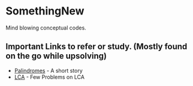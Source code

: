 # SomethingNew
Mind blowing conceptual codes.

## Important Links to refer or study. (Mostly found on the go while upsolving)
* [Palindromes](https://codeforces.com/blog/entry/74599) - A short story
* [LCA](https://codeforces.com/blog/entry/43917) - Few Problems on LCA
